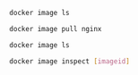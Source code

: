 ```bash
  docker image ls
```


```bash
  docker image pull nginx
```


```bash
  docker image ls
```

```bash
  docker image inspect [imageid]
```
